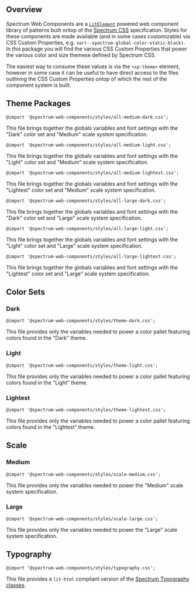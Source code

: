 ## Overview

Spectrum Web Components are a [`LitElement`](https://lit-element.polymer-project.org) powered web component library of patterns built ontop of the [Spectrum CSS](https://opensource.adobe.com/spectrum-css) specification. Styles for these components are made available (and in some cases customizable) via CSS Custom Properties, e.g. `var(--spectrum-global-color-static-black)`. In this package you will find the various CSS Custom Properties that power the various color and size themese defined by Spectrum CSS.

The easiest way to consume these values is via the `<sp-theme>` element, however in some case it can be useful to have direct access to the files outlining the CSS Custom Properties ontop of which the rest of the component system is built.

## Theme Packages

```
@import '@spectrum-web-components/styles/all-medium-dark.css';
```

This file brings together the globals variables and font settings with the "Dark" color set and "Medium" scale system specification.

```
@import '@spectrum-web-components/styles/all-medium-light.css';
```

This file brings together the globals variables and font settings with the "Light" color set and "Medium" scale system specification.

```
@import '@spectrum-web-components/styles/all-medium-lightest.css';
```

This file brings together the globals variables and font settings with the "Lightest" color set and "Medium" scale system specification.

```
@import '@spectrum-web-components/styles/all-large-dark.css';
```

This file brings together the globals variables and font settings with the "Dark" color set and "Large" scale system specification.

```
@import '@spectrum-web-components/styles/all-large-light.css';
```

This file brings together the globals variables and font settings with the "Light" color set and "Large" scale system specification.

```
@import '@spectrum-web-components/styles/all-large-lightest.css';
```

This file brings together the globals variables and font settings with the "Lightest" color set and "Large" scale system specification.

## Color Sets

### Dark

```
@import '@spectrum-web-components/styles/theme-dark.css';
```

This file provides only the variables needed to power a color pallet featuring colors found in the "Dark" theme.

### Light

```
@import '@spectrum-web-components/styles/theme-light.css';
```

This file provides only the variables needed to power a color pallet featuring colors found in the "Light" theme.

### Lightest

```
@import '@spectrum-web-components/styles/theme-lightest.css';
```

This file provides only the variables needed to power a color pallet featuring colors found in the "Lightest" theme.

## Scale

### Medium

```
@import '@spectrum-web-components/styles/scale-medium.css';
```

This file provides only the variables needed to power the "Medium" scale system specification.

### Large

```
@import '@spectrum-web-components/styles/scale-large.css';
```

This file provides only the variables needed to power the "Large" scale system specification.

## Typography

```
@import '@spectrum-web-components/styles/typography.css';
```

This file provides a `lit-html` compliant version of the [Spectrum Typography classes](https://opensource.adobe.com/spectrum-css/components/typography/).
